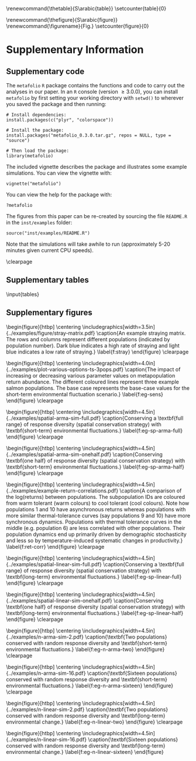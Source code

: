 <!--% redefine the command that creates the Table number.-->
\renewcommand{\thetable}{S\arabic{table}}
\setcounter{table}{0}

<!--% redefine the command that creates the Figure number.-->
\renewcommand{\thefigure}{S\arabic{figure}}
\renewcommand{\figurename}{Fig.}
\setcounter{figure}{0}

# Supplementary Information #

## Supplementary code ##

The `metafolio` `R` package contains the functions and code to carry out the analyses in our paper.
In an `R` console (version $\ge 3.0.0$), you can install `metafolio` by first setting your working directory with `setwd()` to wherever you saved the package and then running:

```
# Install dependencies:
install.packages(c("plyr", "colorspace"))

# Install the package:
install.packages("metafolio_0.3.0.tar.gz", repos = NULL, type = "source")

# Then load the package:
library(metafolio)
```

The included vignette describes the package and illustrates some example simulations.
You can view the vignette with:

```
vignette("metafolio")
```

You can view the help for the package with:

```
?metafolio
```

The figures from this paper can be re-created by sourcing the file `README.R` in the `inst/examples` folder:

```
source("inst/examples/README.R")
```

Note that the simulations will take awhile to run (approximately 5-20 minutes given current CPU speeds).

\clearpage

## Supplementary tables ##

\input{tables}

## Supplementary figures ##


<!--\begin{figure}[htbp]-->
<!--\centering-->
<!--\includegraphics[width=4.5in]{../examples/thermal-curves.pdf}-->
<!--\caption{The full range of environmental tolerance curves shown for 10 -->
<!--populations. The vertical dotted lines indicate the general range of -->
<!--environmental fluctuations in the main simulations, and the vertical dashed -->
<!--line indicates the mean environmental value in the main simulations.}-->
<!--\label{f:all-curves}-->
<!--\end{figure}-->
<!--\clearpage-->

\begin{figure}[htbp]
\centering
\includegraphics[width=3.5in]{../examples/figure/stray-matrix.pdf}
\caption{An example straying matrix. The rows and columns represent different
populations (indicated by population number). Dark blue indicates a high rate
of straying and light blue indicates a low rate of straying.}
\label{f:stray}
\end{figure}
\clearpage

\begin{figure}[htbp]
\centering
\includegraphics[width=4.0in]{../examples/plot-various-options-ts-3pops.pdf}
\caption{The impact of increasing or decreasing various parameter values on
metapopulation return abundance. The different coloured lines represent three
example salmon populations. The base case represents the base-case values for
the short-term environmental fluctuation scenario.}
\label{f:eg-sens}
\end{figure}
\clearpage

\begin{figure}[htbp]
\centering
\includegraphics[width=4.5in]{../examples/spatial-arma-sim-full.pdf}
\caption{Conserving a \textbf{full range} of response diversity (spatial
conservation strategy) with \textbf{short-term} environmental fluctuations.}
\label{f:eg-sp-arma-full}
\end{figure}
\clearpage

\begin{figure}[htbp]
\centering
\includegraphics[width=4.5in]{../examples/spatial-arma-sim-onehalf.pdf}
\caption{Conserving \textbf{one half} of response diversity (spatial
conservation strategy) with \textbf{short-term} environmental fluctuations.}
\label{f:eg-sp-arma-half}
\end{figure}
\clearpage

\begin{figure}[htbp]
\centering
\includegraphics[width=4.5in]{../examples/example-return-correlations.pdf}
\caption{A comparison of the log(returns) between populations. The
subpopulation IDs are coloured from warm tolerant (warm colours) to cool
tolerant (cool colours). Note how populations 1 and 10 have asynchronous
returns whereas populations with more similar thermal-tolerance curves (say
populations 9 and 10) have more synchronous dynamics. Populations with
thermal tolerance curves in the middle (e.g. population 6) are less
correlated with other populations. Their population dynamics end up primarily
driven by demographic stochasticity and less so by temperature-induced
systematic changes in productivity.}
\label{f:ret-corr}
\end{figure}
\clearpage

\begin{figure}[htbp]
\centering
\includegraphics[width=4.5in]{../examples/spatial-linear-sim-full.pdf}
\caption{Conserving a \textbf{full range} of response diversity (spatial
conservation strategy) with \textbf{long-term} environmental fluctuations.}
\label{f:eg-sp-linear-full}
\end{figure}
\clearpage

\begin{figure}[htbp]
\centering
\includegraphics[width=4.5in]{../examples/spatial-linear-sim-onehalf.pdf}
\caption{Conserving \textbf{one half} of response diversity (spatial
conservation strategy) with \textbf{long-term} environmental fluctuations.}
\label{f:eg-sp-linear-half}
\end{figure}
\clearpage

\begin{figure}[htbp]
\centering
\includegraphics[width=4.5in]{../examples/n-arma-sim-2.pdf}
\caption{\textbf{Two populations} conserved with random response diversity and
\textbf{short-term} environmental fluctuations.}
\label{f:eg-n-arma-two}
\end{figure}
\clearpage

\begin{figure}[htbp]
\centering
\includegraphics[width=4.5in]{../examples/n-arma-sim-16.pdf}
\caption{\textbf{Sixteen populations} conserved with random response diversity
and \textbf{short-term} environmental fluctuations.}
\label{f:eg-n-arma-sixteen}
\end{figure}
\clearpage

\begin{figure}[htbp]
\centering
\includegraphics[width=4.5in]{../examples/n-linear-sim-2.pdf}
\caption{\textbf{Two populations} conserved with random response diversity and
\textbf{long-term} environmental change.}
\label{f:eg-n-linear-two}
\end{figure}
\clearpage

\begin{figure}[htbp]
\centering
\includegraphics[width=4.5in]{../examples/n-linear-sim-16.pdf}
\caption{\textbf{Sixteen populations} conserved with random response diversity
and \textbf{long-term} environmental change.}
\label{f:eg-n-linear-sixteen}
\end{figure}
